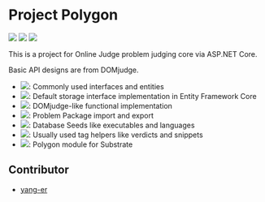 # Project Polygon

![](https://img.shields.io/travis/com/namofun/polygon/master) ![](https://img.shields.io/github/license/namofun/polygon) ![](https://img.shields.io/github/languages/code-size/namofun/polygon)

This is a project for Online Judge problem judging core via ASP.NET Core.

Basic API designs are from DOMjudge.

- [![](https://img.shields.io/endpoint?url=https%3A%2F%2Fnuget.xylab.fun%2Fv3%2Fpackage%2FPolygon.Abstraction%2Fshields-io.json)](https://nuget.xylab.fun/packages/Polygon.Abstraction): Commonly used interfaces and entities
- [![](https://img.shields.io/endpoint?url=https%3A%2F%2Fnuget.xylab.fun%2Fv3%2Fpackage%2FPolygon.DataAccess%2Fshields-io.json)](https://nuget.xylab.fun/packages/Polygon.DataAccess): Default storage interface implementation in Entity Framework Core
- [![](https://img.shields.io/endpoint?url=https%3A%2F%2Fnuget.xylab.fun%2Fv3%2Fpackage%2FPolygon.Judgement%2Fshields-io.json)](https://nuget.xylab.fun/packages/Polygon.Judgement): DOMjudge-like functional implementation
- [![](https://img.shields.io/endpoint?url=https%3A%2F%2Fnuget.xylab.fun%2Fv3%2Fpackage%2FPolygon.Packaging%2Fshields-io.json)](https://nuget.xylab.fun/packages/Polygon.Packaging): Problem Package import and export
- [![](https://img.shields.io/endpoint?url=https%3A%2F%2Fnuget.xylab.fun%2Fv3%2Fpackage%2FPolygon.Seeds%2Fshields-io.json)](https://nuget.xylab.fun/packages/Polygon.Seeds): Database Seeds like executables and languages
- [![](https://img.shields.io/endpoint?url=https%3A%2F%2Fnuget.xylab.fun%2Fv3%2Fpackage%2FPolygon.TagHelpers%2Fshields-io.json)](https://nuget.xylab.fun/packages/Polygon.TagHelpers): Usually used tag helpers like verdicts and snippets
- [![](https://img.shields.io/endpoint?url=https%3A%2F%2Fnuget.xylab.fun%2Fv3%2Fpackage%2FSatelliteSite.PolygonModule%2Fshields-io.json)](https://nuget.xylab.fun/packages/SatelliteSite.PolygonModule): Polygon module for Substrate

## Contributor

- [yang-er](https://github.com/yang-er)

